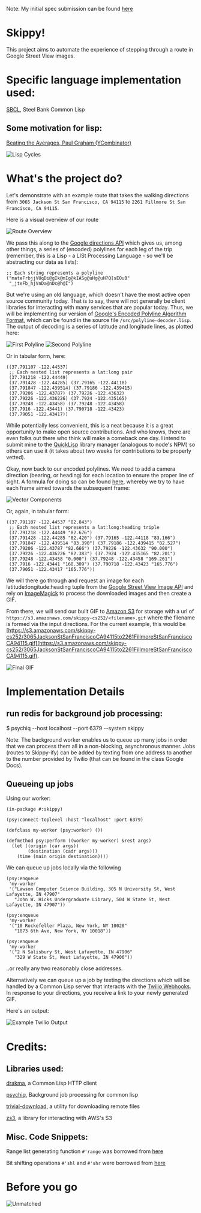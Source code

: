 Note: My initial spec submission can be found [here](https://github.com/suterr252/skippy/blob/master/submitted.txt)

# Skippy!


This project aims to automate the experience of stepping through a route in Google Street View images.

# Specific language implementation used:
[SBCL](http://www.sbcl.org/), Steel Bank Common Lisp

## Some motivation for lisp:
[Beating the Averages, Paul Graham (YCombinator)](http://www.paulgraham.com/avg.html)

![Lisp Cycles](https://github.com/suterr252/skippy/blob/master/img/lisp_cycles.png)

# What's the project do?

Let's demonstrate with an example route that takes the walking directions from `3065 Jackson St San Francisco, CA 94115` to `2261 Fillmore St San Francisco, CA 94115`.


Here is a visual overview of our route


![Route Overview](https://github.com/suterr252/skippy/blob/master/img/walking-route.png)

We pass this along to the [Google directions API](https://developers.google.com/maps/documentation/directions/) which gives us, among other things, a series of (encoded) polylines for each leg of the trip (remember, this is a Lisp - a LISt Processing Language - so we'll be abstracting our data as lists):

``` common-lisp
;; Each string represents a polyline
("mateFrbjjVUqDi@gIk@mIg@kIASg@uHg@uH?Q[sEOuB"
 "_jteFb_hjVnDa@nDc@h@I")
```

But we're using an old language, which doesn't have the most active open source community today. That is to say, there will not generally be client libraries for interacting with many services that are popular today. Thus, we will be implementing our version of [Google's Encoded Polyline Algorithm Format](https://developers.google.com/maps/documentation/utilities/polylinealgorithm), which can be found in the source file `/src/polyline-decoder.lisp`. The output of decoding is a series of latitude and longitude lines, as plotted here:


![First Polyline](https://github.com/suterr252/skippy/blob/master/img/polyline1.png) ![Second Polyline](https://github.com/suterr252/skippy/blob/master/img/polyline2.png)



Or in tabular form, here:
``` common-lisp
((37.791107 -122.44537)
 ;; Each nested list represents a lat:long pair
 (37.791218 -122.44449)
 (37.791428 -122.44285) (37.79165 -122.44118)
 (37.791847 -122.439514) (37.79186 -122.439415)
 (37.79206 -122.43787) (37.79226 -122.43632)
 (37.79226 -122.436226) (37.7924 -122.435165)
 (37.79248 -122.43458) (37.79248 -122.43458)
 (37.7916 -122.43441) (37.790718 -122.43423)
 (37.79051 -122.43417))
```


While potentially less convenient, this is a neat because it is a great opportunity to make open source contributions. And who knows, there are even folks out there who think will make a comeback one day. I intend to submit mine to the [QuickLisp](https://www.quicklisp.org/beta/) library manager (analogous to node's NPM) so others can use it (it takes about two weeks for contributions to be properly vetted).



Okay, now back to our encoded polylines. We need to add a camera direction (bearing, or heading) for each location to ensure the proper line of sight. A formula for doing so can be found [here](https://stackoverflow.com/questions/3932502/calculate-angle-between-two-latitude-longitude-points#answer-18738281), whereby we try to have each frame aimed towards the subsequent frame:

![Vector Components](https://github.com/suterr252/skippy/blob/master/img/directions-added.jpg)

Or, again, in tabular form:
``` common-lisp
((37.791107 -122.44537 "82.843")
 ;; Each nested list represents a lat:long:heading triple
 (37.791218 -122.44449 "82.676")
 (37.791428 -122.44285 "82.420") (37.79165 -122.44118 "83.166")
 (37.791847 -122.439514 "83.390") (37.79186 -122.439415 "82.527")
 (37.79206 -122.43787 "82.666") (37.79226 -122.43632 "90.000")
 (37.79226 -122.436226 "82.383") (37.7924 -122.435165 "82.201")
 (37.79248 -122.43458 "0.000") (37.79248 -122.43458 "169.261")
 (37.7916 -122.43441 "168.309") (37.790718 -122.43423 "165.776")
 (37.79051 -122.43417 "165.776"))
```



We will there go through and request an image for each latitude:longitude:heading tuple from the [Google Street View Image API](https://developers.google.com/maps/documentation/streetview/) and rely on [ImageMagick](https://www.imagemagick.org/script/index.php) to process the downloaded images and then create a GIF.

From there, we will send our built GIF to [Amazon S3](https://aws.amazon.com/s3/) for storage with a url of `https://s3.amazonaws.com/skippy-cs252/<filename>.gif` where the filename is formed via the input directions. For the current example, this would be [https://s3.amazonaws.com/skippy-cs252/3065JacksonStSanFranciscoCA94115to2261FillmoreStSanFranciscoCA94115.gif](https://s3.amazonaws.com/skippy-cs252/3065JacksonStSanFranciscoCA94115to2261FillmoreStSanFranciscoCA94115.gif).

![Final GIF](https://github.com/suterr252/skippy/blob/master/img/3065JacksonStSanFranciscoCA94115to2261FillmoreStSanFranciscoCA94115.gif)


# Implementation Details

## run redis for background job processing:
$ psychiq --host localhost --port 6379 --system skippy

Note: The background worker enables us to queue up many jobs in order that we can process them all in a non-blocking, asynchronous manner. Jobs (routes to Skippy-ify) can be added by texting from one address to another to the number provided by Twilio (that can be found in the class Google Docs).

## Queueing up jobs

Using our worker:

``` common-lisp
(in-package #:skippy)

(psy:connect-toplevel :host "localhost" :port 6379)

(defclass my-worker (psy:worker) ())

(defmethod psy:perform ((worker my-worker) &rest args)
  (let ((origin (car args))
        (destination (cadr args)))
    (time (main origin destination))))

```

We can queue up jobs locally via the following

``` common-lisp
(psy:enqueue
 'my-worker
 '("Lawson Computer Science Building, 305 N University St, West Lafayette, IN 47907"
   "John W. Hicks Undergraduate Library, 504 W State St, West Lafayette, IN 47907"))

(psy:enqueue
 'my-worker
 '("10 Rockefeller Plaza, New York, NY 10020"
   "1073 6th Ave, New York, NY 10018"))

(psy:enqueue
 'my-worker
 '("2 N Salisbury St, West Lafayette, IN 47906"
   "329 W State St, West Lafayette, IN 47906"))
```

..or really any two reasonably close addresses.

Alternatively we can queue up a job by texting the directions which will be handled by a Common Lisp server that interacts with the [Twilio Webhooks](https://www.twilio.com/docs/sms/tutorials/how-to-receive-and-reply-python). In response to your directions, you receive a link to your newly generated GIF.


Here's an output:


![Example Twilio Output](https://github.com/suterr252/skippy/blob/master/img/twilio-res.jpg)

# Credits:

## Libraries used:


[drakma](https://github.com/edicl/drakma), a Common Lisp HTTP client


[psychiq](https://github.com/fukamachi/psychiq), Background job processing for common lisp


[trivial-download](https://github.com/eudoxia0/trivial-download), a utility for downloading remote files


[zs3](https://github.com/xach/zs3), a library for interacting with AWS's S3


## Misc. Code Snippets:

Range list generating function `#'range` was borrowed from [here](https://stackoverflow.com/questions/13937520/pythons-range-analog-in-common-lisp#answer-13937652)

Bit shifting operations `#'shl` and `#'shr` were borrowed from [here](http://tomszilagyi.github.io/2016/01/CL-bitwise-Rosettacode)


# Before you go

![Unmatched](https://github.com/suterr252/skippy/blob/master/img/unmatched.png)
